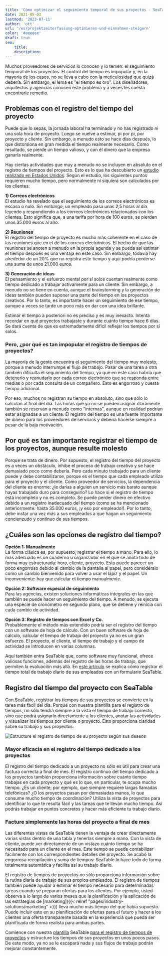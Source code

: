 ```yaml
---
title: 'Cómo optimizar el seguimiento temporal de sus proyectos - SeaTable'
date: 2021-05-03
lastmod: '2023-07-11'
author: 'ott'
url: '/es/projektzeiterfassung-optimieren-und-einnahmen-steigern'
color: '#eeeeee'
draft: true
seo:
    title:
    description:
---
```


Muchos proveedores de servicios lo conocen y lo temen: el seguimiento temporal de los proyectos. El control del tiempo es impopular y, en la mayoría de los casos, no se lleva a cabo con la meticulosidad que quizá debería. Sin embargo, el lema es "el tiempo es oro". Los diseñadores, arquitectos y agencias conocen este problema y a veces les cuesta encontrarle remedio.

## Problemas con el registro del tiempo del proyecto

Puede que lo sepas, la jornada laboral ha terminado y no has registrado ni una sola hora de proyecto. Luego se vuelve a estimar, pi por pi, por proyecto y cliente. Sin embargo, a menudo esto se hace días después, lo que distorsiona en gran medida el tiempo realmente necesario. Como resultado, se pierde un tiempo valioso, y con él dinero que la empresa ganaría realmente.

Hay ciertas actividades que muy a menudo no se incluyen en absoluto en el registro de tiempos del proyecto. Esto es lo que ha descubierto un [estudio realizado en Estados Unidos](https://www.accelo.com/assets/Uploads/Time-is-Money-White-Paper-Accelo.pdf). Según el estudio, los siguientes puntos requieren mucho tiempo, pero normalmente ni siquiera son calculados por los clientes:

**1) Correos electrónicos**  
El estudio ha revelado que el seguimiento de los correos electrónicos es escaso o nulo. Sin embargo, un empleado pasa unas 2,5 horas al día leyendo y respondiendo a los correos electrónicos relacionados con los clientes. Esto significa que, a una tarifa por hora de 100 euros, se pierden unos 35.000 euros al año.

**2) Reuniones**  
El registro del tiempo de proyecto es mucho más coherente en el caso de las reuniones que en el de los correos electrónicos. El hecho de que las reuniones se anoten a menudo en la propia agenda y se pueda así estimar el tiempo después es una ventaja en este caso. Sin embargo, todavía hay alrededor de un 20% que no registra este tiempo y aquí podría perderse una suma de unos 21.000 euros.

**3) Generación de ideas**  
El pensamiento y el esfuerzo mental por sí solos cuentan realmente como tiempo dedicado a trabajar activamente para un cliente. Sin embargo, a menudo no se tiene en cuenta, aunque el brainstorming y la generación de ideas también pueden suponer una parte del tiempo en los proyectos creativos. Por lo tanto, es importante hacer un seguimiento de ese tiempo, aunque a veces se tarde un poco más en dar con una idea brillante.

Estimar el tiempo a posteriori no es preciso y es muy inexacto. Intenta recordar en qué proyectos trabajaste y durante cuánto tiempo hace 6 días. Se dará cuenta de que es extremadamente difícil reflejar los tiempos por sí solos.

### Pero, ¿por qué es tan impopular el registro de tiempos de proyectos?

La mayoría de la gente encuentra el seguimiento del tiempo muy molesto, porque a menudo interrumpe el flujo de trabajo. Pasar de una tarea a otra también dificulta el seguimiento del tiempo, ya que en este caso habría que detenerlo y reanudarlo por cada correo electrónico que se responda entre medias o por cada consulta de un compañero. Esto es engorroso y cuesta tiempo adicional.

Por eso, muchos no registran su tiempo en absoluto, sino que sólo lo calculan al final del día. Las horas que ya no se pueden asignar claramente también se reservan a menudo como "internas", aunque en realidad podrían estar asignadas a un cliente. El registro del tiempo es una fuente importante de dinero para los proveedores de servicios y debería hacerse siempre a pesar de la baja motivación.

## Por qué es tan importante registrar el tiempo de los proyectos, aunque resulte molesto

Porque se trata de dinero. Por supuesto, el registro del tiempo del proyecto es a veces un obstáculo, inhibe el proceso de trabajo creativo y se hace demasiado poco como debería. Pero cada minuto trabajado para un cliente puede y debe contabilizarse, porque es el tiempo que cada empleado utiliza para el proyecto y el cliente. Como proveedor de servicios, la dependencia del cliente es enorme: ¿le darías a alguien un servicio más barato aunque hayas trabajado duro para conseguirlo? Lo hace si el registro de tiempo está incompleto y no es completo. Se puede perder dinero en efectivo debido a un registro inadecuado del tiempo (como se ha mencionado anteriormente: hasta 35.000 euros, ¡y eso por empleado!). Por lo tanto, debe instar una vez más a sus empleados a que hagan un seguimiento concienzudo y continuo de sus tiempos.

## ¿Cuáles son las opciones de registro del tiempo?

**Opción 1: Manualmente**  
La forma clásica es, por supuesto, registrar el tiempo a mano. Para ello, lo más adecuado es un cuaderno u organizador en el que se anota todo de forma muy estructurada: hora, cliente, proyecto. Esto puede parecer un poco engorroso debido al cambio de la pantalla al papel, pero considéralo como un cambio bienvenido para volver a usar el lápiz y el papel. Un inconveniente: hay que calcular el tiempo manualmente.

**Opción 2: Software especial de seguimiento**  
Para las agencias, existen soluciones informáticas integrales en las que también se puede hacer un seguimiento del tiempo. A menudo, se ejecuta una especie de cronómetro en segundo plano, que se detiene y reinicia con cada cambio de actividad.

**Opción 3: Registro de tiempos con Excel y Co.**  
Probablemente el método más extendido podría ser el registro del tiempo con un software de hoja de cálculo. Con un buen software de hoja de cálculo, calcular el tiempo de trabajo del proyecto ya no es un gran esfuerzo. El proyecto, el cliente, el tiempo de trabajo y el campo de actividad se introducen en varias columnas.

Aquí también entra SeaTable que, como software muy funcional, ofrece valiosas funciones, además del registro de las horas de trabajo, que permiten la evaluación más allá. En [este artículo](https://seatable.io/es/stundenerfassung-mit-seatable/) se explica cómo registrar el tiempo total de trabajo diario de sus empleados con un formulario SeaTable.

## Registro del tiempo del proyecto con SeaTable

Con SeaTable, registrar los tiempos de sus proyectos se convierte en la tarea más fácil del día. Porque con nuestra plantilla para el registro de tiempos, no sólo tendrá siempre a la vista el tiempo de trabajo correcto, sino que podrá asignarlo directamente a los clientes, anotar las actividades y visualizar los tiempos por cliente o proyecto. Esto proporciona claridad sobre su trabajo y sus proyectos.

![Estructure el registro de tiempo de su proyecto según sus deseos](https://seatable.io/wp-content/uploads/2021/04/Daily-1.jpg)

### Mayor eficacia en el registro del tiempo dedicado a los proyectos

El registro del tiempo dedicado a un proyecto no sólo es útil para crear una factura correcta a final de mes. El registro continuo del tiempo dedicado a los proyectos también proporciona información sobre cuánto tiempo trabajas en cada proyecto y qué es lo que, en particular, te ocupa mucho tiempo. ¿Es un cliente, por ejemplo, que siempre requiere largas llamadas telefónicas? ¿O los proyectos pasan por demasiadas manos, lo que consume mucho tiempo de coordinación? Utiliza la vista de proyectos para identificar lo que te resulta fácil y las tareas que te llevan mucho tiempo. Así podrás trabajar en puntos concretos y hacer más eficiente tu trabajo diario.

### Facture simplemente las horas del proyecto a final de mes

Las diferentes vistas de SeaTable tienen la ventaja de crear directamente varias vistas dentro de una tabla y tenerlas siempre a mano. Con la vista de cliente, puede ver directamente de un vistazo cuánto tiempo se ha necesitado para un cliente en el mes. Este tiempo se puede contabilizar fácilmente con los correspondientes detalles del proyecto. Se acabó la engorrosa recopilación y suma de tiempos: SeaTable lo hace todo de forma totalmente automática y facilita así su trabajo diario.

El registro de tiempos de proyectos no sólo proporciona información sobre la rutina diaria de trabajo de sus propios empleados. El registro de tiempos también puede ayudar a estimar el tiempo necesario para determinadas tareas cuando se preparan ofertas para los clientes. Por ejemplo, usted observa a lo largo de varios meses que la planificación y la aplicación de las estrategias de [marketing]({{< relref "pages/industry-solutions/marketing" >}}) lleva mucho más tiempo del que había supuesto. Puede incluir esto en su planificación de ofertas para el futuro y hacer a los clientes una oferta transparente basada en la experiencia que pueda ser planificada de forma realista para ambas partes.

Comience con nuestra [plantilla](https://seatable.io/es/vorlage/ek3ry6ywsjoz-imsenb49g/) SeaTable [para el registro de tiempos de proyectos](https://seatable.io/es/vorlage/ek3ry6ywsjoz-imsenb49g/) y estructure los tiempos de sus proyectos en unos pocos pasos. De este modo, ya no se le escapará nada y sus flujos de trabajo podrán mejorar constantemente.
